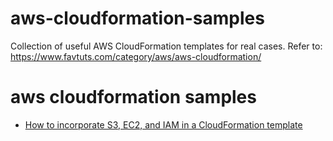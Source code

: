 # aws-cloudformation-samples
Collection of useful AWS CloudFormation templates for real cases. Refer to: https://www.favtuts.com/category/aws/aws-cloudformation/

# aws cloudformation samples

* [How to incorporate S3, EC2, and IAM in a CloudFormation template](S3-EC2-IAM-stack/README.md)
